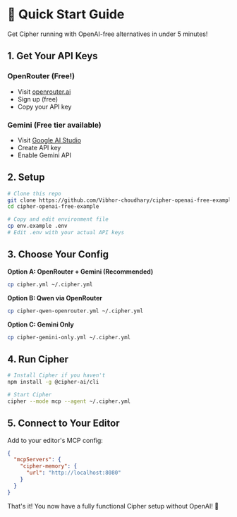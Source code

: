 # 🚀 Quick Start Guide

Get Cipher running with OpenAI-free alternatives in under 5 minutes!

## 1. Get Your API Keys

### OpenRouter (Free!)
- Visit [openrouter.ai](https://openrouter.ai/)
- Sign up (free)
- Copy your API key

### Gemini (Free tier available)
- Visit [Google AI Studio](https://aistudio.google.com/)
- Create API key
- Enable Gemini API

## 2. Setup

```bash
# Clone this repo
git clone https://github.com/Vibhor-choudhary/cipher-openai-free-example.git
cd cipher-openai-free-example

# Copy and edit environment file
cp env.example .env
# Edit .env with your actual API keys
```

## 3. Choose Your Config

**Option A: OpenRouter + Gemini (Recommended)**
```bash
cp cipher.yml ~/.cipher.yml
```

**Option B: Qwen via OpenRouter**
```bash
cp cipher-qwen-openrouter.yml ~/.cipher.yml
```

**Option C: Gemini Only**
```bash
cp cipher-gemini-only.yml ~/.cipher.yml
```

## 4. Run Cipher

```bash
# Install Cipher if you haven't
npm install -g @cipher-ai/cli

# Start Cipher
cipher --mode mcp --agent ~/.cipher.yml
```

## 5. Connect to Your Editor

Add to your editor's MCP config:
```json
{
  "mcpServers": {
    "cipher-memory": {
      "url": "http://localhost:8080"
    }
  }
}
```

That's it! You now have a fully functional Cipher setup without OpenAI! 🎉 